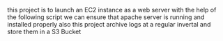 this project is to launch an EC2 instance as a web server 
with the help of the following script we can ensure that apache server is running and installed properly
also this project archive logs at a regular invertal and store them in a S3 Bucket 
